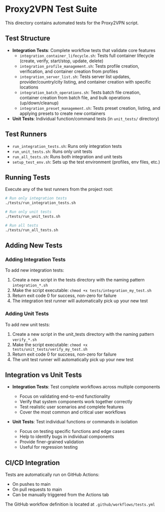 # Proxy2VPN Test Suite

This directory contains automated tests for the Proxy2VPN script.

## Test Structure

- **Integration Tests**: Complete workflow tests that validate core features
  - `integration_container_lifecycle.sh`: Tests full container lifecycle (create, verify, start/stop, update, delete)
  - `integration_profile_management.sh`: Tests profile creation, verification, and container creation from profiles
  - `integration_server_list.sh`: Tests server list updates, provider/country/city listing, and container creation with specific locations
  - `integration_batch_operations.sh`: Tests batch file creation, container creation from batch file, and bulk operations (up/down/cleanup)
  - `integration_preset_management.sh`: Tests preset creation, listing, and applying presets to create new containers
- **Unit Tests**: Individual function/command tests (in `unit_tests/` directory)

## Test Runners

- `run_integration_tests.sh`: Runs only integration tests
- `run_unit_tests.sh`: Runs only unit tests
- `run_all_tests.sh`: Runs both integration and unit tests
- `setup_test_env.sh`: Sets up the test environment (profiles, env files, etc.)

## Running Tests

Execute any of the test runners from the project root:

```bash
# Run only integration tests
./tests/run_integration_tests.sh

# Run only unit tests
./tests/run_unit_tests.sh

# Run all tests
./tests/run_all_tests.sh
```

## Adding New Tests

### Adding Integration Tests

To add new integration tests:

1. Create a new script in the tests directory with the naming pattern `integration_*.sh`
2. Make the script executable: `chmod +x tests/integration_my_test.sh`
3. Return exit code 0 for success, non-zero for failure
4. The integration test runner will automatically pick up your new test

### Adding Unit Tests

To add new unit tests:

1. Create a new script in the unit_tests directory with the naming pattern `verify_*.sh`
2. Make the script executable: `chmod +x tests/unit_tests/verify_my_test.sh`
3. Return exit code 0 for success, non-zero for failure
4. The unit test runner will automatically pick up your new test

## Integration vs Unit Tests

- **Integration Tests**: Test complete workflows across multiple components
  - Focus on validating end-to-end functionality
  - Verify that system components work together correctly
  - Test realistic user scenarios and complete features
  - Cover the most common and critical user workflows

- **Unit Tests**: Test individual functions or commands in isolation
  - Focus on testing specific functions and edge cases
  - Help to identify bugs in individual components
  - Provide finer-grained validation
  - Useful for regression testing

## CI/CD Integration

Tests are automatically run on GitHub Actions:
- On pushes to main
- On pull requests to main
- Can be manually triggered from the Actions tab

The GitHub workflow definition is located at `.github/workflows/tests.yml`